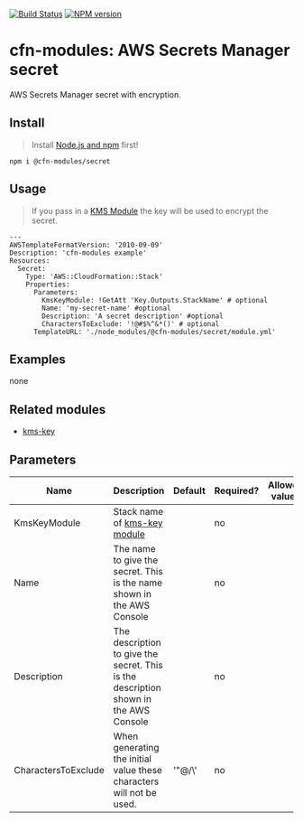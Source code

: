 [![Build Status](https://travis-ci.org/cfn-modules/secret.svg?branch=master)](https://travis-ci.org/cfn-modules/secret)
[![NPM version](https://img.shields.io/npm/v/@cfn-modules/secret.svg)](https://www.npmjs.com/package/@cfn-modules/secret)

# cfn-modules: AWS Secrets Manager secret

AWS Secrets Manager secret with encryption.

## Install

> Install [Node.js and npm](https://nodejs.org/) first!

```
npm i @cfn-modules/secret
```

## Usage

> If you pass in a [KMS Module](https://github.com/cfn-modules/kms-key) the key will be used to encrypt the secret.

```
---
AWSTemplateFormatVersion: '2010-09-09'
Description: 'cfn-modules example'
Resources:
  Secret:
    Type: 'AWS::CloudFormation::Stack'
    Properties:
      Parameters:
        KmsKeyModule: !GetAtt 'Key.Outputs.StackName' # optional
        Name: 'my-secret-name' #optional
        Description: 'A secret description' #optional
        CharactersToExclude: '!@#$%^&*()' # optional
      TemplateURL: './node_modules/@cfn-modules/secret/module.yml'
```

## Examples

none

## Related modules

* [kms-key](https://github.com/cfn-modules/kms-key)

## Parameters

<table>
  <thead>
    <tr>
      <th>Name</th>
      <th>Description</th>
      <th>Default</th>
      <th>Required?</th>
      <th>Allowed values</th>
    </tr>
  </thead>
  <tbody>
    <tr>
      <td>KmsKeyModule</td>
      <td>Stack name of <a href="https://www.npmjs.com/package/@cfn-modules/kms-key">kms-key module</a></td>
      <td></td>
      <td>no</td>
      <td></td>
    </tr>
    <tr>
      <td>Name</td>
      <td>The name to give the secret. This is the name shown in the AWS Console</a></td>
      <td></td>
      <td>no</td>
      <td></td>
    </tr>
    <tr>
      <td>Description</td>
      <td>The description to give the secret. This is the description shown in the AWS Console</a></td>
      <td></td>
      <td>no</td>
      <td></td>
    </tr>
    <tr>
      <td>CharactersToExclude</td>
      <td>When generating the initial value these characters will not be used.</a></td>
      <td>'"@/\'</td>
      <td>no</td>
      <td></td>
    </tr>
  </tbody>
</table>
